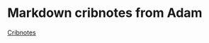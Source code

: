 # Markdown cribnotes from Adam

[Cribnotes](https://github.com/adam-p/markdown-here/wiki/Markdown-Here-Cheatsheet#links)

